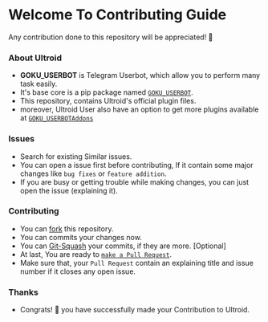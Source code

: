 # Welcome To Contributing Guide
Any contribution done to this repository will be appreciated! 🎉

### About Ultroid
- **GOKU_USERBOT** is Telegram Userbot, which allow you to perform many task easily. 
- It's base core is a pip package named [`GOKU_USERBOT`](https://GitHub.com/VIPBOLTE/GOKU_USERBOT).
- This repository, contains Ultroid's official plugin files.
- moreover, Ultroid User also have an option to get more plugins available at [`GOKU_USERBOTAddons`](https://github.com/VIPBOLTE/GOKU_USERBOTAddons)

### Issues
- Search for existing Similar issues.
- You can open a issue first before contributing, If it contain some major changes like `bug fixes` or `feature addition`.
- If you are busy or getting trouble while making changes, you can just open the issue (explaining it).

### Contributing
- You can [fork](https://github.com/VIPBOLTE/GOKU_USERBOT/fork) this repository.
- You can commits your changes now.
- You can [Git-Squash](https://docs.github.com/en/get-started/using-git/about-git-rebase) your commits, if they are more. [Optional]
- At last, You are ready to [`make a Pull Request`](https://docs.github.com/en/github/collaborating-with-pull-requests/proposing-changes-to-your-work-with-pull-requests/creating-a-pull-request).
- Make sure that, your `Pull Request` contain an explaining title and issue number if it closes any open issue.

### Thanks
- Congrats! 💫 you have successfully made your Contribution to Ultroid.
